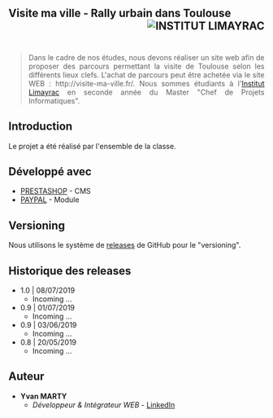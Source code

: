 ## Visite ma ville - Rally urbain dans Toulouse <img src="http://www.limayrac.fr/sites/limayrac.fr/files/logo_limayrac.jpg" alt="INSTITUT LIMAYRAC" align="right" />

<br /><br />
<blockquote style="text-align:justify;"> Dans le cadre de nos études, nous devons réaliser un site web afin de proposer des parcours permettant la visite de Toulouse selon les différents lieux clefs.
L'achat de parcours peut être achetée via  le site WEB : http://visite-ma-ville.fr/. Nous sommes étudiants à l'<a href="http://www.limayrac.fr/">Institut Limayrac</a> en seconde année du Master "Chef de Projets Informatiques".</blockquote>

## Introduction

Le projet a été réalisé par l'ensemble de la classe.

## Développé avec

* [PRESTASHOP](https://www.prestashop.com/fr) - CMS
* [PAYPAL](https://www.paypal.com/fr/home) - Module

## Versioning

Nous utilisons le système de [releases](https://github.com/YvanMARTY/Prestashop-VMV/releases) de GitHub pour le "versioning". 

## Historique des releases

* 1.0 | 08/07/2019
    * Incoming ...
* 0.9 | 01/07/2019
    * Incoming ...
* 0.9 | 03/06/2019
    * Incoming ...
* 0.8 | 20/05/2019
    * Incoming ...

## Auteur

* **Yvan MARTY**
    * *Développeur & Intégrateur WEB* - [LinkedIn](https://www.linkedin.com/in/martyyvan/)
